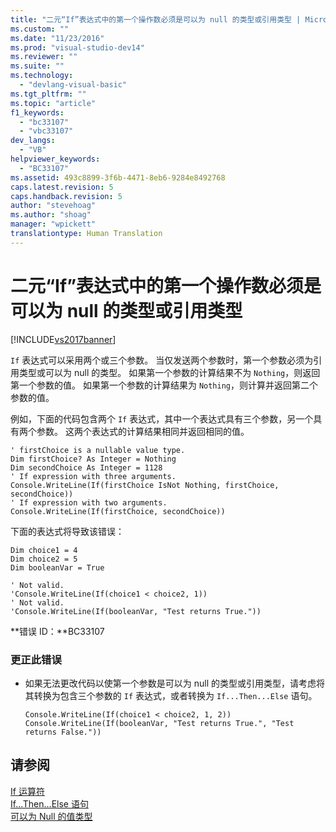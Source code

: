 ```yaml
---
title: "二元“If”表达式中的第一个操作数必须是可以为 null 的类型或引用类型 | Microsoft Docs"
ms.custom: ""
ms.date: "11/23/2016"
ms.prod: "visual-studio-dev14"
ms.reviewer: ""
ms.suite: ""
ms.technology: 
  - "devlang-visual-basic"
ms.tgt_pltfrm: ""
ms.topic: "article"
f1_keywords: 
  - "bc33107"
  - "vbc33107"
dev_langs: 
  - "VB"
helpviewer_keywords: 
  - "BC33107"
ms.assetid: 493c8899-3f6b-4471-8eb6-9284e8492768
caps.latest.revision: 5
caps.handback.revision: 5
author: "stevehoag"
ms.author: "shoag"
manager: "wpickett"
translationtype: Human Translation
---
```

# 二元“If”表达式中的第一个操作数必须是可以为 null 的类型或引用类型
[!INCLUDE[vs2017banner](../../../csharp/includes/vs2017banner.md)]

`If` 表达式可以采用两个或三个参数。  当仅发送两个参数时，第一个参数必须为引用类型或可以为 null 的类型。  如果第一个参数的计算结果不为 `Nothing`，则返回第一个参数的值。  如果第一个参数的计算结果为 `Nothing`，则计算并返回第二个参数的值。  
  
 例如，下面的代码包含两个 `If` 表达式，其中一个表达式具有三个参数，另一个具有两个参数。  这两个表达式的计算结果相同并返回相同的值。  
  
```vb#  
' firstChoice is a nullable value type.  
Dim firstChoice? As Integer = Nothing  
Dim secondChoice As Integer = 1128  
' If expression with three arguments.  
Console.WriteLine(If(firstChoice IsNot Nothing, firstChoice, secondChoice))  
' If expression with two arguments.  
Console.WriteLine(If(firstChoice, secondChoice))  
```  
  
 下面的表达式将导致该错误：  
  
```vb#  
Dim choice1 = 4  
Dim choice2 = 5  
Dim booleanVar = True  
  
' Not valid.  
'Console.WriteLine(If(choice1 < choice2, 1))  
' Not valid.  
'Console.WriteLine(If(booleanVar, "Test returns True."))  
```  
  
 **错误 ID：**BC33107  
  
### 更正此错误  
  
-   如果无法更改代码以使第一个参数是可以为 null 的类型或引用类型，请考虑将其转换为包含三个参数的 `If` 表达式，或者转换为 `If...Then...Else` 语句。  
  
    ```vb#  
    Console.WriteLine(If(choice1 < choice2, 1, 2))  
    Console.WriteLine(If(booleanVar, "Test returns True.", "Test returns False."))  
    ```  
  
## 请参阅  
 [If 运算符](../../../visual-basic/language-reference/operators/if-operator.md)   
 [If...Then...Else 语句](../../../visual-basic/language-reference/statements/if-then-else-statement.md)   
 [可以为 Null 的值类型](../../../visual-basic/programming-guide/language-features/data-types/nullable-value-types.md)